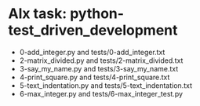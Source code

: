 # Alx task: python-test_driven_development

* 0-add_integer.py and tests/0-add_integer.txt
* 2-matrix_divided.py and tests/2-matrix_divided.txt
* 3-say_my_name.py and tests/3-say_my_name.txt
* 4-print_square.py and tests/4-print_square.txt
* 5-text_indentation.py and tests/5-text_indentation.txt
* 6-max_integer.py and tests/6-max_integer_test.py
